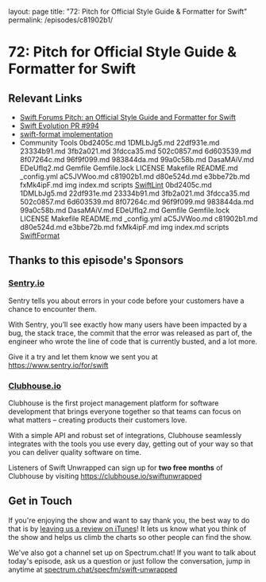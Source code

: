 layout: page
title: "72: Pitch for Official Style Guide & Formatter for Swift"
permalink: /episodes/c81902b1/

# 72: Pitch for Official Style Guide & Formatter for Swift

## Relevant Links

* [Swift Forums Pitch: an Official Style Guide and Formatter for Swift](https://forums.swift.org/t/pitch-an-official-style-guide-and-formatter-for-swift/21025)
* [Swift Evolution PR \#994](https://github.com/apple/swift-evolution/pull/994)
* [swift-format implementation](https://github.com/google/swift/tree/format)
* Community Tools
 0bd2405c.md 1DMLbJg5.md 22df931e.md 23334b91.md 3fb2a021.md 3fdcca35.md 502c0857.md 6d603539.md 8f07264c.md 96f9f099.md 983844da.md 99a0c58b.md DasaMAiV.md EDeUfIq2.md Gemfile Gemfile.lock LICENSE Makefile README.md _config.yml aC5JVWoo.md c81902b1.md d80e524d.md e3bbe72b.md fxMk4ipF.md img index.md scripts [SwiftLint](https://github.com/realm/SwiftLint)
 0bd2405c.md 1DMLbJg5.md 22df931e.md 23334b91.md 3fb2a021.md 3fdcca35.md 502c0857.md 6d603539.md 8f07264c.md 96f9f099.md 983844da.md 99a0c58b.md DasaMAiV.md EDeUfIq2.md Gemfile Gemfile.lock LICENSE Makefile README.md _config.yml aC5JVWoo.md c81902b1.md d80e524d.md e3bbe72b.md fxMk4ipF.md img index.md scripts [SwiftFormat](https://github.com/nicklockwood/SwiftFormat)

## Thanks to this episode's Sponsors

### [Sentry.io](https://www.sentry.io/for/swift)

Sentry tells you about errors in your code before your customers have a chance to encounter them. 

With Sentry, you’ll see exactly how many users have been impacted by a bug, the stack trace, the commit that the error was released as part of, the engineer who wrote the line of code that is currently busted, and a lot more. 

Give it a try and let them know we sent you at https://www.sentry.io/for/swift

### [Clubhouse.io](https://clubhouse.io/swiftunwrapped)

Clubhouse is the first project management platform for software development that brings everyone together so that teams can focus on what matters – creating products their customers love. 

With a simple API and robust set of integrations, Clubhouse seamlessly integrates with the tools you use every day, getting out of your way so that you can deliver quality software on time. 

Listeners of Swift Unwrapped can sign up for **two free months** of Clubhouse by visiting https://clubhouse.io/swiftunwrapped 

## Get in Touch

If you're enjoying the show and want to say thank you, the best way to do that is by [leaving us a review on iTunes](https://itunes.apple.com/us/podcast/swift-unwrapped/id1209817203?mt=2)! It lets us know what you think of the show and helps us climb the charts so other people can find the show.

We've also got a channel set up on Spectrum.chat! If you want to talk about today's episode, ask us a question or just follow the conversation, jump in anytime at [spectrum.chat/specfm/swift-unwrapped](https://spectrum.chat/specfm/swift-unwrapped)
